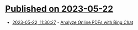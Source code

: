 # [Published on 2023-05-22](index.md)

* [2023-05-22, 11:30:27](https://lobste.rs/s/zbhcuz/analyze_online_pdfs_with_bing_chat) - [Analyze Online PDFs with Bing Chat](https://www.aidemos.info/a-simple-but-powerful-method-to-analyze-online-pdfs-with-bing-chat/)
